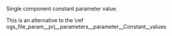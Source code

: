 Single component constant parameter value.

This is an alternative to the \ref ogs_file_param__prj__parameters__parameter__Constant__values
